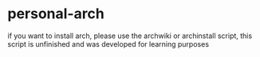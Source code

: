 # personal-arch
if you want to install arch, please use the archwiki or archinstall script, this script is unfinished and was developed for learning purposes
